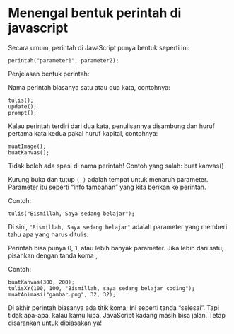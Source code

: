 # Menengal bentuk perintah di javascript

Secara umum, perintah di JavaScript punya bentuk seperti ini:

```
perintah("parameter1", parameter2);
```

Penjelasan bentuk perintah:

Nama perintah biasanya satu atau dua kata, contohnya:

```
tulis();
update();
prompt();
```

Kalau perintah terdiri dari dua kata, penulisannya disambung dan huruf pertama kata kedua pakai huruf kapital, contohnya:

```
muatImage();
buatKanvas();
```

Tidak boleh ada spasi di nama perintah! Contoh yang salah: buat kanvas()

Kurung buka dan tutup `( )` adalah tempat untuk menaruh parameter. Parameter itu seperti “info tambahan” yang kita berikan ke perintah.

Contoh:

```
tulis("Bismillah, Saya sedang belajar");
```

Di sini, `"Bismillah, Saya sedang belajar"` adalah parameter yang memberi tahu apa yang harus ditulis.

Perintah bisa punya 0, 1, atau lebih banyak parameter. Jika lebih dari satu, pisahkan dengan tanda koma ,

Contoh:

```
buatKanvas(300, 200);
tulisXY(100, 100, "Bismillah, saya sedang belajar coding");
muatAnimasi("gambar.png", 32, 32);
```

Di akhir perintah biasanya ada titik koma; Ini seperti tanda “selesai”. Tapi tidak apa-apa, kalau kamu lupa, JavaScript kadang masih bisa jalan. Tetap disarankan untuk dibiasakan ya!
